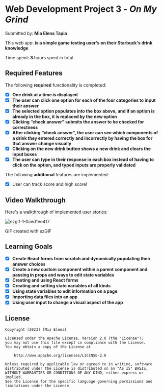 # Web Development Project 3 - *On My Grind*

Submitted by: **Mia Elena Tapia**

This web app: **is a simple game testing user's on their Starbuck's drink knowledge**

Time spent: **3** hours spent in total

## Required Features

The following **required** functionality is completed:

- [X] **One drink at a time is displayed**
- [X] **The user can click one option for each of the four categories to input their answer**
- [X] **The selected option populates into the box above, and if an option is already in the box, it is replaced by the new option**
- [X] **Clicking “check answer” submits the answer to be checked for correctness**
- [X] **After clicking “check answer”, the user can see which components of a drink they entered correctly and incorrectly by having the box for that answer change visually**
- [X] **Clicking on the new drink button shows a new drink and clears the input boxes**
- [X] **The user can type in their response in each box instead of having to click on the option, and typed inputs are properly validated**

The following **additional** features are implemented:

* [X] User can track score and high score!

## Video Walkthrough

Here's a walkthrough of implemented user stories:

![ezgif-1-0aed1ee417](https://github.com/miaskyelena/barista-game/assets/93685530/861b372b-537c-41d0-b07b-2d04a63249f9)

<!-- Replace this with whatever GIF tool you used! -->
GIF created with ezGIF
<!-- Recommended tools:
[Kap](https://getkap.co/) for macOS
[ScreenToGif](https://www.screentogif.com/) for Windows
[peek](https://github.com/phw/peek) for Linux. -->

## Learning Goals 
- [X] **Create React forms from scratch and dynamically populating their answer choices**
- [X] **Create a new custom component within a parent component and passing in props and ways to edit state variables**
- [X] **Creating and using React forms**
- [X] **Creating and setting state variables of all kinds**
- [X] **Using state variables to edit information on a page**
- [X] **Importing data files into an app**
- [X] **Using user input to change a visual aspect of the app**

## License

    Copyright [2023] [Mia Elena]

    Licensed under the Apache License, Version 2.0 (the "License");
    you may not use this file except in compliance with the License.
    You may obtain a copy of the License at

        http://www.apache.org/licenses/LICENSE-2.0

    Unless required by applicable law or agreed to in writing, software
    distributed under the License is distributed on an "AS IS" BASIS,
    WITHOUT WARRANTIES OR CONDITIONS OF ANY KIND, either express or implied.
    See the License for the specific language governing permissions and
    limitations under the License.
